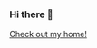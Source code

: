 ### Hi there 👋

[Check out my home!](https://godsped.com/)
<!--
- 🔭 I’m currently working on ...
- 🌱 I’m currently learning ...
- 👯 I’m looking to collaborate on ...
- 🤔 I’m looking for help with ...
- 💬 Ask me about ...
- 📫 How to reach me: @godsped.com
- 😄 Pronouns: ...
- ⚡ Fun fact: ...
-->
